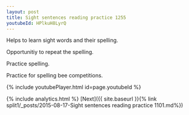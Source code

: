 ```yaml
---
layout: post
title: Sight sentences reading practice 1255
youtubeId: HPlkuH8LyrQ
---
```

 
 
Helps to learn sight words and their spelling.

Opportunitiy to repeat the spelling. 

Practice spelling. 
 
Practice for spelling bee competitions. 
 
{% include youtubePlayer.html id=page.youtubeId %}
 
 
{% include analytics.html %} 
[Next]({{ site.baseurl }}{% link  split1/_posts/2015-08-17-Sight sentences reading practice 1101.md%})
 
